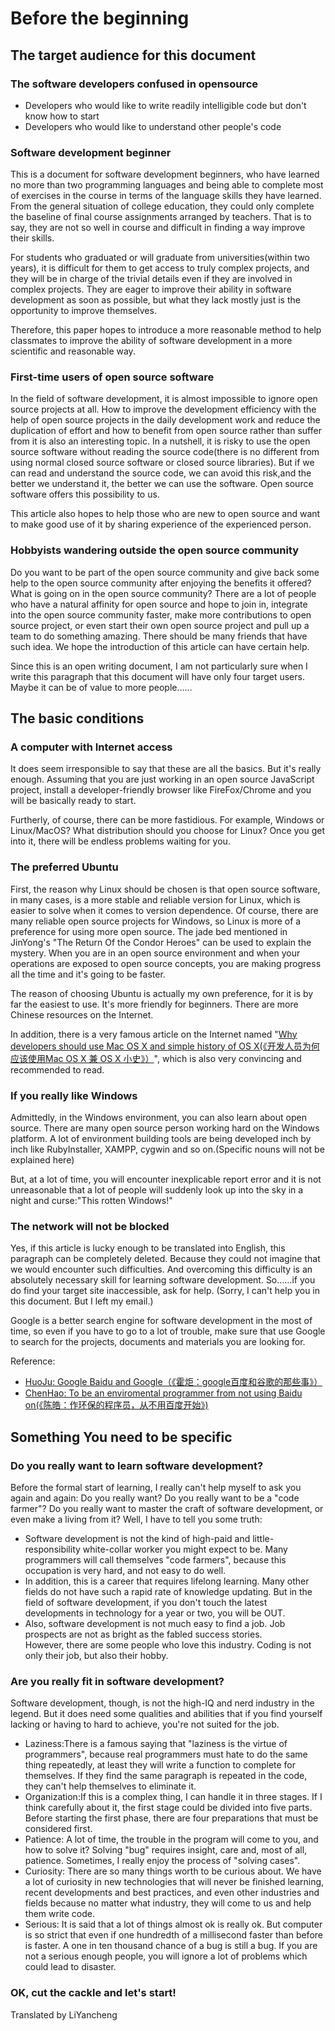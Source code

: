 # Before the beginning
## The target audience for this document
### The software developers confused in opensource
* Developers who would like to write readily intelligible code but don't know how to start  
* Developers who would like to understand other people's code  
### Software development beginner
This is a document for software development beginners, who have learned no more than two programming languages and being able to complete most of exercises in the course in terms of the language skills they have learned. From the general situation of college education, they could only complete the baseline of final course assignments arranged by teachers. That is to say, they are not so well in course and difficult in finding a way improve their skills.

For students who graduated or will graduate from universities(within two years), it is difficult for them to get access to truly complex projects, and they will be in charge of the trivial details even if they are involved in complex projects. They are eager to improve their ability in software development as soon as possible, but what they lack mostly just is the opportunity to improve themselves.

Therefore, this paper hopes to introduce a more reasonable method to help classmates to improve the ability of software development in a more scientific and reasonable way.
### First-time users of open source software
In the field of software development, it is almost impossible to ignore open source projects at all. How to improve the development efficiency with the help of open source projects in the daily development work and reduce the duplication of effort and how to benefit from open source rather than suffer from it is also an interesting topic. In a nutshell, it is risky to use the open source software without reading the source code(there is no different from using normal closed source software or closed source libraries). But if we can read and understand the source code, we can avoid this risk,and the better we understand it, the better we can use the software. Open source software offers this possibility to us.

This article also hopes to help those who are new to open source and want to make good use of it by sharing experience of the experienced person.
### Hobbyists wandering outside the open source community
Do you want to be part of the open source community and give back some help to the open source community after enjoying the benefits it offered? What is going on in the open source community? There are a lot of people who have a natural affinity for open source and hope to join in, integrate into the open source community faster, make more contributions to open source project, or even start their own open source project and pull up a team to do something amazing. There should be many friends that have such idea. We hope the introduction of this article can have certain help.

Since this is an open writing document, I am not particularly sure when I write this paragraph that this document will have only four target users. Maybe it can be of value to more people……
## The basic conditions
### A computer with Internet access
It does seem irresponsible to say that these are all the basics. But it's really enough. Assuming that you are just working in an open source JavaScript project, install a developer-friendly browser like FireFox/Chrome and you will be basically ready to start.

Furtherly, of course, there can be more fastidious. For example, Windows or Linux/MacOS? What distribution should you choose for Linux? Once you get into it, there will be endless problems waiting for you.
### The preferred Ubuntu
First, the reason why Linux should be chosen is that open source software, in many cases, is a more stable and reliable version for Linux, which is easier to solve when it comes to version dependence. Of course, there are many reliable open source projects for Windows, so Linux is more of a preference for using more open source. The jade bed mentioned in JinYong's "The Return Of the Condor Heroes" can be used to explain the mystery. When you are in an open source environment and when your operations are exposed to open source concepts, you are making progress all the time and it's going to be faster.

The reason of choosing Ubuntu is actually my own preference, for it is by far the easiest to use. It's more friendly for beginners. There are more Chinese resources on the Internet.

In addition, there is a very famous article on the Internet named "[Why developers should use Mac OS X and simple history of OS X(《开发人员为何应该使用Mac OS X 兼 OS X 小史》）](https://blog.youxu.info/2010/02/28/why-mac-os-x-for-programmers/)", which is also very convincing and recommended to read.
### If you really like Windows
Admittedly, in the Windows environment, you can also learn about open source. There are many open source person working hard on the Windows platform. A lot of environment building tools are being developed inch by inch like RubyInstaller, XAMPP, cygwin and so on.(Specific nouns will not be explained here)

But, at a lot of time, you will encounter inexplicable report error and it is not unreasonable that a lot of people will suddenly look up into the sky in a night and curse:"This rotten Windows!"
### The network will not be blocked
Yes, if this article is lucky enough to be translated into English, this paragraph can be completely deleted. Because they could not imagine that we would encounter such difficulties. And overcoming this difficulty is an absolutely necessary skill for learning software development. So……if you do find your target site inaccessible, ask for help. (Sorry, I can't help you in this document. But I left my email.)

Google is a better search engine for software development in the most of time, so even if you have to go to a lot of trouble, make sure that use Google to search for the projects, documents and materials you are looking for.

Reference:

* [HuoJu: Google Baidu and Google（《霍炬：google百度和谷歌的那些事》）](http://blog.devep.net/virushuo/2010/01/14/blog56google_blogtinyfool_1_go.html)  
* [ChenHao: To be an enviromental programmer from not using Baidu on(《陈皓：作环保的程序员，从不用百度开始》)](https://coolshell.cn/articles/9308.html)
## Something You need to be specific
### Do you really want to learn software development?
Before the formal start of learning, I really can't help myself to ask you again and again: Do you really want? Do you really want to be a "code farmer"?  Do you really want to master the craft of software development, or even make a living from it? Well, I have to tell you some truth:

* Software development is not the kind of high-paid and little-responsibility white-collar worker you might expect to be. Many programmers will call themselves "code farmers", because this occupation is very hard, and not easy to do well.  
* In addition, this is a career that requires lifelong learning. Many other fields do not have such a rapid rate of knowledge updating. But in the field of software development, if you don't touch the latest developments in technology for a year or two, you will be OUT.  
* Also, software development is not much easy to find a job. Job prospects are not as bright as the fabled success stories.  
However, there are some people who love this industry. Coding is not only their job, but also their hobby.
### Are you really fit in software development?
Software development, though, is not the high-IQ and nerd industry in the legend. But it does need some qualities and abilities that if you find yourself lacking or having to hard to achieve, you're not suited for the job.

* Laziness:There is a famous saying that "laziness is the virtue of programmers", because real programmers must hate to do the same thing repeatedly, at least they will write a function to complete for themselves. If they find the same paragraph is repeated in the code, they can't help themselves to eliminate it.  
* Organization:If this is a complex thing, I can handle it in three stages. If I think carefully about it, the first stage could be divided into five parts. Before starting the first phase, there are four preparations that must be considered first.  
* Patience: A lot of time, the trouble in the program will come to you, and how to solve it? Solving "bug" requires insight, care and, most of all, patience. Sometimes, I really enjoy the process of "solving cases".  
* Curiosity: There are so many things worth to be curious about. We have a lot of curiosity in new technologies that will never be finished learning, recent developments and best practices, and even other industries and fields because no matter what industry, they will come to us and help them write code.  
* Serious: It is said that a lot of things almost ok is really ok. But computer is so strict that even if one hundredth of a millisecond faster than before is faster. A one in ten thousand chance of a bug is still a bug. If you are not a serious enough people, you will ignore a lot of problems which could lead to disaster.
### OK, cut the cackle and let's start!

Translated by LiYancheng
